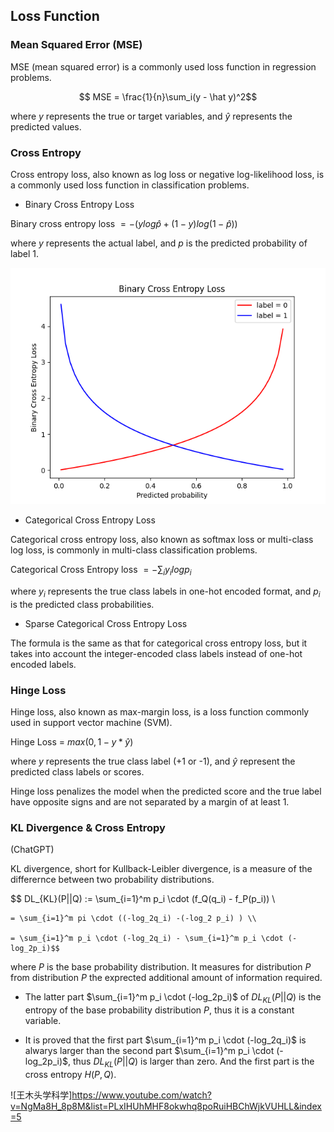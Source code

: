 ## Loss Function

### Mean Squared Error (MSE)

MSE (mean squared error) is a commonly used loss function in regression problems. 

$$ MSE = \frac{1}{n}\sum_i(y - \hat y)^2$$

where $y$ represents the true or target variables, and $\hat y$ represents the predicted values.



### Cross Entropy

Cross entropy loss, also known as log loss or negative log-likelihood loss, is a commonly used loss function in classification problems.
    
* Binary Cross Entropy Loss

Binary cross entropy loss $= -(ylog {\hat p} + (1-y)log(1-\hat p))$

where $y$ represents the actual label, and $p$ is the predicted probability of label 1. 

![](figures/binary_crossentropy_loss.png)


* Categorical Cross Entropy Loss

Categorical cross entropy loss, also known as softmax loss or multi-class log loss, is commonly in multi-class classification problems.

Categorical Cross Entropy loss $= -\sum_i y_ilogp_i$

where $y_i$ represents the true class labels in one-hot encoded format, and $p_i$ is the predicted class probabilities.

* Sparse Categorical Cross Entropy Loss

The formula is the same as that for categorical cross entropy loss, but it takes into account the integer-encoded class labels instead of one-hot encoded labels.

### Hinge Loss

Hinge loss, also known as max-margin loss, is a loss function commonly used in support vector machine (SVM).

Hinge Loss = $max(0, 1- y * \hat y)$

where $y$ represents the true class label (+1 or -1), and $\hat y$ represent the predicted class labels or scores.

Hinge loss penalizes the model when the predicted score and the true label have opposite signs and are not separated by a margin of at least 1.


### KL Divergence & Cross Entropy

(ChatGPT)

KL divergence, short for Kullback-Leibler divergence, is a measure of the differernce between two probability distributions. 


$$ DL_{KL}(P||Q) := \sum_{i=1}^m p_i \cdot (f_Q(q_i) - f_P(p_i)) \\

    = \sum_{i=1}^m pi \cdot ((-log_2q_i) -(-log_2 p_i) ) \\

    = \sum_{i=1}^m p_i \cdot (-log_2q_i) - \sum_{i=1}^m p_i \cdot (-log_2p_i)$$ 

where $P$ is the base probability distribution. It measures for distribution $P$ from distribution $P$ the exprected additional amount of information required.


- The latter part $\sum_{i=1}^m p_i \cdot (-log_2p_i)$ of $DL_{KL}(P||Q)$ is the entropy of the base probability distribution $P$, thus it is a constant variable.

- It is proved that the first part $\sum_{i=1}^m p_i \cdot (-log_2q_i)$ is alwarys larger than the second part $\sum_{i=1}^m p_i \cdot (-log_2p_i)$, thus $DL_{KL}(P||Q)$ is larger than zero. And the first part is the cross entropy $H(P, Q)$.



![王木头学科学]https://www.youtube.com/watch?v=NgMa8H_8p8M&list=PLxIHUhMHF8okwhq8poRuiHBChWjkVUHLL&index=5


